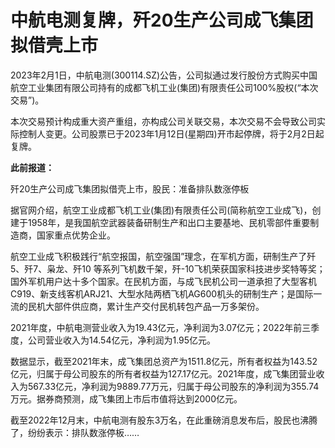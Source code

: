 # 中航电测复牌，歼20生产公司成飞集团拟借壳上市

2023年2月1日，中航电测(300114.SZ)公告，公司拟通过发行股份方式购买中国航空工业集团有限公司持有的成都飞机工业(集团)有限责任公司100%股权(“本次交易”)。

本次交易预计构成重大资产重组，亦构成公司关联交易，本次交易不会导致公司实际控制人变更。公司股票已于2023年1月12日(星期四)开市起停牌，将于2月2日起复牌。

**此前报道：**

歼20生产公司成飞集团拟借壳上市，股民：准备排队数涨停板

据官网介绍，航空工业成都飞机工业(集团)有限责任公司(简称航空工业成飞)，创建于1958年，是我国航空武器装备研制生产和出口主要基地、民机零部件重要制造商，国家重点优势企业。

航空工业成飞积极践行“航空报国，航空强国”理念，在军机方面，研制生产了歼5、歼7、枭龙、歼10
等系列飞机数千架，歼-10飞机荣获国家科技进步奖特等奖；国外军机用户达十多个国家。在民机方面，与成飞民机公司一道承担了大型客机C919、新支线客机ARJ21、大型水陆两栖飞机AG600机头的研制生产；是国际一流的民机大部件供应商，累计生产交付民机转包产品一万多架份。

2021年度，中航电测营业收入为19.43亿元，净利润为3.07亿元；2022年前三季度，公司营业收入为14.54亿元，净利润为1.95亿元。

数据显示，截至2021年末，成飞集团总资产为1511.8亿元，所有者权益为143.52亿元，归属于母公司股东的所有者权益为127.17亿元。2021年度，成飞集团营业收入为567.33亿元，净利润为9889.77万元，归属于母公司股东的净利润为355.74万元。据券商预测，成飞集团上市后市值将达到2000亿元。

截至2022年12月末，中航电测有股东3万名，在此重磅消息发布后，股民也沸腾了，纷纷表示：排队数涨停板……


